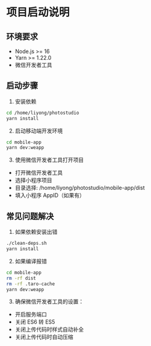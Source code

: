 # 项目启动说明

## 环境要求
- Node.js >= 16
- Yarn >= 1.22.0
- 微信开发者工具

## 启动步骤

1. 安装依赖
```bash
cd /home/liyong/photostudio
yarn install
```

2. 启动移动端开发环境
```bash
cd mobile-app
yarn dev:weapp
```

3. 使用微信开发者工具打开项目
- 打开微信开发者工具
- 选择小程序项目
- 目录选择: /home/liyong/photostudio/mobile-app/dist
- 填入小程序 AppID（如果有）

## 常见问题解决

1. 如果依赖安装出错
```bash
./clean-deps.sh
yarn install
```

2. 如果编译报错
```bash
cd mobile-app
rm -rf dist
rm -rf .taro-cache
yarn dev:weapp
```

3. 确保微信开发者工具的设置：
- 开启服务端口
- 关闭 ES6 转 ES5
- 关闭上传代码时样式自动补全
- 关闭上传代码时自动压缩
